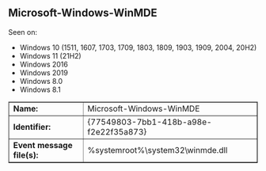 ## Microsoft-Windows-WinMDE

Seen on:
* Windows 10 (1511, 1607, 1703, 1709, 1803, 1809, 1903, 1909, 2004, 20H2)
* Windows 11 (21H2)
* Windows 2016
* Windows 2019
* Windows 8.0
* Windows 8.1

<table border="1" class="docutils">
  <tbody>
    <tr>
      <td><b>Name:</b></td>
      <td>Microsoft-Windows-WinMDE</td>
    </tr>
    <tr>
      <td><b>Identifier:</b></td>
      <td>{77549803-7bb1-418b-a98e-f2e22f35a873}</td>
    </tr>
    <tr>
      <td><b>Event message file(s):</b></td>
      <td>%systemroot%\system32\winmde.dll</td>
    </tr>
  </tbody>
</table>

&nbsp;

